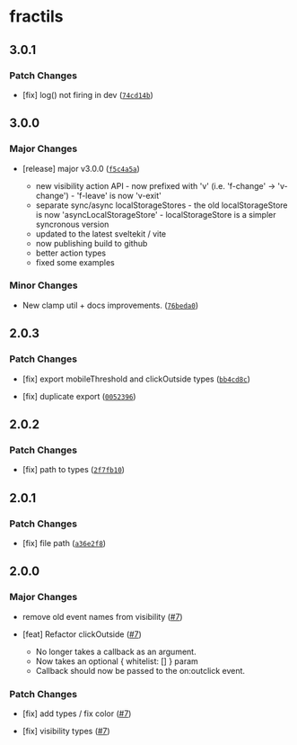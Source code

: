 # fractils

## 3.0.1

### Patch Changes

-   [fix] log() not firing in dev ([`74cd14b`](https://github.com/FractalHQ/fractils/commit/74cd14b23cd6066f43b77e0d09e92a79f405404e))

## 3.0.0

### Major Changes

-   [release] major v3.0.0 ([`f5c4a5a`](https://github.com/FractalHQ/fractils/commit/f5c4a5af43a50ed411eefb39ad26948e8546151a))

    -   new visibility action API - now prefixed with 'v' (i.e. 'f-change' -> 'v-change') - 'f-leave' is now 'v-exit'
    -   separate sync/async localStorageStores - the old localStorageStore is now 'asyncLocalStorageStore' - localStorageStore is a simpler syncronous version
    -   updated to the latest sveltekit / vite
    -   now publishing build to github
    -   better action types
    -   fixed some examples

### Minor Changes

-   New clamp util + docs improvements. ([`76beda0`](https://github.com/FractalHQ/fractils/commit/76beda07c574a0ba09df072ca6ad21aff26cde57))

## 2.0.3

### Patch Changes

-   [fix] export mobileThreshold and clickOutside types ([`bb4cd8c`](https://github.com/FractalHQ/fractils/commit/bb4cd8ca0693ff2b628088e8bf5b09e055bcb4cc))

*   [fix] duplicate export ([`0052396`](https://github.com/FractalHQ/fractils/commit/005239692f4015dc7e52afbb5ce9155c12336120))

## 2.0.2

### Patch Changes

-   [fix] path to types ([`2f7fb10`](https://github.com/FractalHQ/fractils/commit/2f7fb10a8db83b71d2f6330705432a3d1dc77692))

## 2.0.1

### Patch Changes

-   [fix] file path ([`a36e2f8`](https://github.com/FractalHQ/fractils/commit/a36e2f837870a1463b6b0edfbb9a53f0f8ab0221))

## 2.0.0

### Major Changes

-   remove old event names from visibility ([#7](https://github.com/FractalHQ/fractils/pull/7))

*   [feat] Refactor clickOutside ([#7](https://github.com/FractalHQ/fractils/pull/7))

    -   No longer takes a callback as an argument.
    -   Now takes an optional { whitelist: [] } param
    -   Callback should now be passed to the on:outclick event.

### Patch Changes

-   [fix] add types / fix color ([#7](https://github.com/FractalHQ/fractils/pull/7))

*   [fix] visibility types ([#7](https://github.com/FractalHQ/fractils/pull/7))
